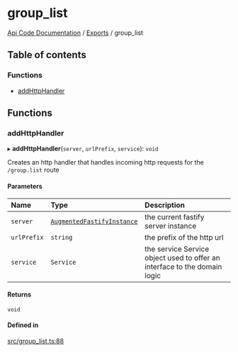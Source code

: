 # group\_list
 
[Api Code Documentation](../README.md) / [Exports](../modules.md) / group\_list

## Table of contents

### Functions

- [addHttpHandler](group_list.md#addhttphandler)

## Functions

### addHttpHandler

▸ **addHttpHandler**(`server`, `urlPrefix`, `service`): `void`

Creates an http handler that handles incoming http requests for the `/group.list` route

#### Parameters

| Name | Type | Description |
| :------ | :------ | :------ |
| `server` | [`AugmentedFastifyInstance`](../interfaces/types.AugmentedFastifyInstance.md) | the current fastify server instance |
| `urlPrefix` | `string` | the prefix of the http url |
| `service` | `Service` | the service Service object used to offer an interface to the domain logic |

#### Returns

`void`

#### Defined in

[src/group_list.ts:88](https://github.com/openkfw/TruBudget/blob/d2b440c/api/src/group_list.ts#L88)
